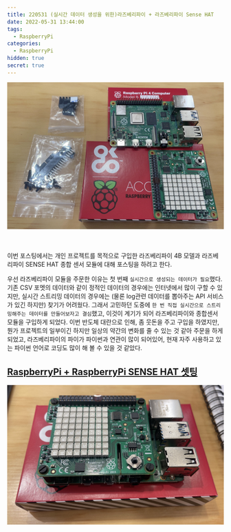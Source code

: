 ```yaml
---
title: 220531 (실시간 데이터 생성을 위한)라즈베리파이 + 라즈베리파이 Sense HAT
date: 2022-05-31 13:44:00
tags:
  - RaspberryPi
categories:
  - RaspberryPi
hidden: true
secret: true
---
```


<div align="center">
  <img src="/images/post_images/220531_raspberrypi_and_hat_sensor.jpg" alt="RaspberryPi4와 RaspberryPi Sense HAT">
</div>

<br/>
<br/>

이번 포스팅에서는 개인 프로젝트를 목적으로 구입한 라즈베리파이 4B 모델과 라즈베리파이 SENSE HAT 종합 센서 모듈에 대해 포스팅을 하려고 한다.

우선 라즈베리파이 모듈을 주문한 이유는 첫 번째 `실시간으로 생성되는 데이터가 필요`했다. 기존 CSV 포멧의 데이터와 같이 정적인 데이터의 경우에는 인터넷에서 많이 구할 수 있지만, 실시간 스트리밍 데이터의 경우에는 (물론 log관련 데이터를 뽑아주는 API 서비스가 있긴 하지만) 찾기가 어려웠다. 그래서 고민하던 도중에 `한 번 직접 실시간으로 스트리밍해주는 데이터를 만들어보자고 결심`했고, 이것이 계기가 되어 라즈베리파이와 종합센서 모듈을 구입하게 되었다.
이번 반도체 대란으로 인해, 좀 웃돈을 주고 구입을 하였지만, 뭔가 프로젝트의 일부이긴 하지만 일상의 약간의 변화를 줄 수 있는 것 같아 주문을 하게 되었고, 라즈베리파이의 파이가 파이썬과 연관이 많이 되어있어, 현재 자주 사용하고 있는 파이썬 언어로 코딩도 많이 해 볼 수 있을 것 같았다.

<!-- more -->

## <ins><b>RaspberryPi + RaspberryPi SENSE HAT 셋팅</b></ins>

<div align="center">
  <img src="/images/post_images/220531_raspberrypi_with_hat.jpg" alt="RaspberryPi4와 RaspberryPi Sense HAT 결합">
</div>
